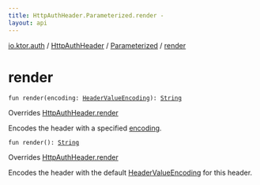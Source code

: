 ```yaml
---
title: HttpAuthHeader.Parameterized.render - 
layout: api
---
```


<div class='api-docs-breadcrumbs'><a href="../../index.html">io.ktor.auth</a> / <a href="../index.html">HttpAuthHeader</a> / <a href="index.html">Parameterized</a> / <a href="./render.html">render</a></div>

# render

<div class="overload-group" markdown="1">

<div class="signature"><code><span class="keyword">fun </span><span class="identifier">render</span><span class="symbol">(</span><span class="parameterName" id="io.ktor.auth.HttpAuthHeader.Parameterized$render(io.ktor.auth.HeaderValueEncoding)/encoding">encoding</span><span class="symbol">:</span>&nbsp;<a href="../../-header-value-encoding/index.html"><span class="identifier">HeaderValueEncoding</span></a><span class="symbol">)</span><span class="symbol">: </span><a href="https://kotlinlang.org/api/latest/jvm/stdlib/kotlin/-string/index.html"><span class="identifier">String</span></a></code></div>

Overrides <a href="../render.html">HttpAuthHeader.render</a>

Encodes the header with a specified <a href="render.html#io.ktor.auth.HttpAuthHeader.Parameterized$render(io.ktor.auth.HeaderValueEncoding)/encoding">encoding</a>.

</div>
<div class="overload-group" markdown="1">

<div class="signature"><code><span class="keyword">fun </span><span class="identifier">render</span><span class="symbol">(</span><span class="symbol">)</span><span class="symbol">: </span><a href="https://kotlinlang.org/api/latest/jvm/stdlib/kotlin/-string/index.html"><span class="identifier">String</span></a></code></div>

Overrides <a href="../render.html">HttpAuthHeader.render</a>

Encodes the header with the default <a href="../../-header-value-encoding/index.html">HeaderValueEncoding</a> for this header.

</div>
